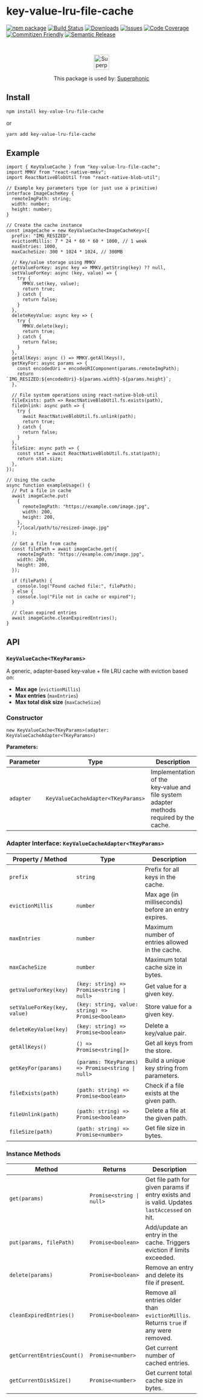# key-value-lru-file-cache

[![npm package][npm-img]][npm-url]
[![Build Status][build-img]][build-url]
[![Downloads][downloads-img]][downloads-url]
[![Issues][issues-img]][issues-url]
[![Code Coverage][codecov-img]][codecov-url]
[![Commitizen Friendly][commitizen-img]][commitizen-url]
[![Semantic Release][semantic-release-img]][semantic-release-url]

<br>
<p align="center">
  <img src="https://superphonic.fm/favicons/favicon-96x96.png" alt="Superphonic Logo" width="40"/>
</p>
<p align="center">
  This package is used by: 
  <a href="https://superphonic.fm" target="_blank">Superphonic</a>
</p>

## Install

```bash
npm install key-value-lru-file-cache
```

or

```bash
yarn add key-value-lru-file-cache
```

## Example

```TS
import { KeyValueCache } from "key-value-lru-file-cache";
import MMKV from "react-native-mmkv";
import ReactNativeBlobUtil from "react-native-blob-util";

// Example key parameters type (or just use a primitive)
interface ImageCacheKey {
  remoteImgPath: string;
  width: number;
  height: number;
}

// Create the cache instance
const imageCache = new KeyValueCache<ImageCacheKey>({
  prefix: "IMG_RESIZED",
  evictionMillis: 7 * 24 * 60 * 60 * 1000, // 1 week
  maxEntries: 1000,
  maxCacheSize: 300 * 1024 * 1024, // 300MB

  // Key/value storage using MMKV
  getValueForKey: async key => MMKV.getString(key) ?? null,
  setValueForKey: async (key, value) => {
    try {
      MMKV.set(key, value);
      return true;
    } catch {
      return false;
    }
  },
  deleteKeyValue: async key => {
    try {
      MMKV.delete(key);
      return true;
    } catch {
      return false;
    }
  },
  getAllKeys: async () => MMKV.getAllKeys(),
  getKeyFor: async params => {
    const encodedUri = encodeURIComponent(params.remoteImgPath);
    return `IMG_RESIZED:${encodedUri}-${params.width}-${params.height}`;
  },

  // File system operations using react-native-blob-util
  fileExists: path => ReactNativeBlobUtil.fs.exists(path),
  fileUnlink: async path => {
    try {
      await ReactNativeBlobUtil.fs.unlink(path);
      return true;
    } catch {
      return false;
    }
  },
  fileSize: async path => {
    const stat = await ReactNativeBlobUtil.fs.stat(path);
    return stat.size;
  },
});

// Using the cache
async function exampleUsage() {
  // Put a file in cache
  await imageCache.put(
    {
      remoteImgPath: "https://example.com/image.jpg",
      width: 200,
      height: 200,
    },
    "/local/path/to/resized-image.jpg"
  );

  // Get a file from cache
  const filePath = await imageCache.get({
    remoteImgPath: "https://example.com/image.jpg",
    width: 200,
    height: 200,
  });

  if (filePath) {
    console.log("Found cached file:", filePath);
  } else {
    console.log("File not in cache or expired");
  }

  // Clean expired entries
  await imageCache.cleanExpiredEntries();
}
```

## API

### `KeyValueCache<TKeyParams>`

A generic, adapter‑based key‑value + file LRU cache with eviction based on:

- **Max age** (`evictionMillis`)
- **Max entries** (`maxEntries`)
- **Max total disk size** (`maxCacheSize`)

### Constructor

```TS
new KeyValueCache<TKeyParams>(adapter: KeyValueCacheAdapter<TKeyParams>)
```

**Parameters:**

| Parameter | Type                               | Description                                                                            |
| --------- | ---------------------------------- | -------------------------------------------------------------------------------------- |
| `adapter` | `KeyValueCacheAdapter<TKeyParams>` | Implementation of the key‑value and file system adapter methods required by the cache. |

### Adapter Interface: `KeyValueCacheAdapter<TKeyParams>`

| Property / Method            | Type                                               | Description                                        |
| ---------------------------- | -------------------------------------------------- | -------------------------------------------------- |
| `prefix`                     | `string`                                           | Prefix for all keys in the cache.                  |
| `evictionMillis`             | `number`                                           | Max age (in milliseconds) before an entry expires. |
| `maxEntries`                 | `number`                                           | Maximum number of entries allowed in the cache.    |
| `maxCacheSize`               | `number`                                           | Maximum total cache size in bytes.                 |
| `getValueForKey(key)`        | `(key: string) => Promise<string \| null>`         | Get value for a given key.                         |
| `setValueForKey(key, value)` | `(key: string, value: string) => Promise<boolean>` | Store value for a given key.                       |
| `deleteKeyValue(key)`        | `(key: string) => Promise<boolean>`                | Delete a key/value pair.                           |
| `getAllKeys()`               | `() => Promise<string[]>`                          | Get all keys from the store.                       |
| `getKeyFor(params)`          | `(params: TKeyParams) => Promise<string \| null>`  | Build a unique key string from parameters.         |
| `fileExists(path)`           | `(path: string) => Promise<boolean>`               | Check if a file exists at the given path.          |
| `fileUnlink(path)`           | `(path: string) => Promise<boolean>`               | Delete a file at the given path.                   |
| `fileSize(path)`             | `(path: string) => Promise<number>`                | Get file size in bytes.                            |

### Instance Methods

| Method                     | Returns                   | Description                                                                                 |
| -------------------------- | ------------------------- | ------------------------------------------------------------------------------------------- |
| `get(params)`              | `Promise<string \| null>` | Get file path for given params if entry exists and is valid. Updates `lastAccessed` on hit. |
| `put(params, filePath)`    | `Promise<boolean>`        | Add/update an entry in the cache. Triggers eviction if limits exceeded.                     |
| `delete(params)`           | `Promise<boolean>`        | Remove an entry and delete its file if present.                                             |
| `cleanExpiredEntries()`    | `Promise<boolean>`        | Remove all entries older than `evictionMillis`. Returns `true` if any were removed.         |
| `getCurrentEntriesCount()` | `Promise<number>`         | Get current number of cached entries.                                                       |
| `getCurrentDiskSize()`     | `Promise<number>`         | Get current total cache size in bytes.                                                      |

[build-img]: https://github.com/SuperphonicHub/key-value-lru-file-cache/actions/workflows/release.yml/badge.svg
[build-url]: https://github.com/SuperphonicHub/key-value-lru-file-cache/actions/workflows/release.yml
[downloads-img]: https://img.shields.io/npm/dt/key-value-lru-file-cache
[downloads-url]: https://www.npmtrends.com/key-value-lru-file-cache
[npm-img]: https://img.shields.io/npm/v/key-value-lru-file-cache
[npm-url]: https://www.npmjs.com/package/key-value-lru-file-cache
[issues-img]: https://img.shields.io/github/issues/SuperphonicHub/key-value-lru-file-cache
[issues-url]: https://github.com/SuperphonicHub/key-value-lru-file-cache/issues
[codecov-img]: https://codecov.io/gh/SuperphonicHub/key-value-lru-file-cache/branch/main/graph/badge.svg
[codecov-url]: https://codecov.io/gh/SuperphonicHub/key-value-lru-file-cache
[semantic-release-img]: https://img.shields.io/badge/%20%20%F0%9F%93%A6%F0%9F%9A%80-semantic--release-e10079.svg
[semantic-release-url]: https://github.com/semantic-release/semantic-release
[commitizen-img]: https://img.shields.io/badge/commitizen-friendly-brightgreen.svg
[commitizen-url]: http://commitizen.github.io/cz-cli/
[superphonic-site]: https://superphonic.fm/favicons/favicon-96x96.png
